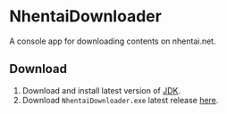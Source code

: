 # NhentaiDownloader
A console app for downloading contents on nhentai.net.

## Download
1. Download and install latest version of [JDK](https://www.oracle.com/java/technologies/javase-jdk14-downloads.html).
2. Download `NhentaiDownloader.exe` latest release [here](https://github.com/skade27/NhentaiDownloader/releases).